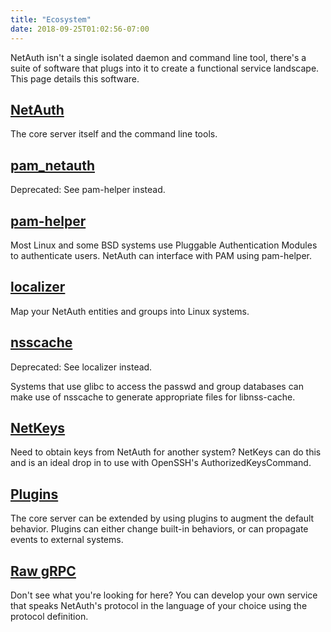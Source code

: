 ```yaml
---
title: "Ecosystem"
date: 2018-09-25T01:02:56-07:00
---
```


NetAuth isn't a single isolated daemon and command line tool, there's
a suite of software that plugs into it to create a functional service
landscape.  This page details this software.

## [NetAuth](netauth/)

The core server itself and the command line tools.

## [pam_netauth](pam_netauth/)

Deprecated: See pam-helper instead.

## [pam-helper](pam-helper)

Most Linux and some BSD systems use Pluggable Authentication Modules
to authenticate users.  NetAuth can interface with PAM using
pam-helper.

## [localizer](localizer/)

Map your NetAuth entities and groups into Linux systems.

## [nsscache](nsscache/)

Deprecated: See localizer instead.

Systems that use glibc to access the passwd and group databases can
make use of nsscache to generate appropriate files for libnss-cache.

## [NetKeys](netkeys/)

Need to obtain keys from NetAuth for another system?  NetKeys can do
this and is an ideal drop in to use with OpenSSH's
AuthorizedKeysCommand.

## [Plugins](plugin)

The core server can be extended by using plugins to augment the
default behavior.  Plugins can either change built-in behaviors, or
can propagate events to external systems.

## [Raw gRPC](https://github.com/NetAuth/Protocol)

Don't see what you're looking for here?  You can develop your own
service that speaks NetAuth's protocol in the language of your choice
using the protocol definition.
